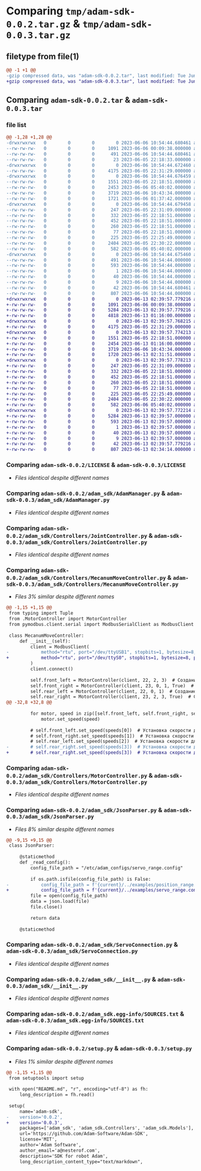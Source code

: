 # Comparing `tmp/adam-sdk-0.0.2.tar.gz` & `tmp/adam-sdk-0.0.3.tar.gz`

## filetype from file(1)

```diff
@@ -1 +1 @@
-gzip compressed data, was "adam-sdk-0.0.2.tar", last modified: Tue Jun  6 10:54:44 2023, max compression
+gzip compressed data, was "adam-sdk-0.0.3.tar", last modified: Tue Jun 13 02:39:57 2023, max compression
```

## Comparing `adam-sdk-0.0.2.tar` & `adam-sdk-0.0.3.tar`

### file list

```diff
@@ -1,28 +1,28 @@
-drwxrwxrwx   0        0        0        0 2023-06-06 10:54:44.680461 adam-sdk-0.0.2/
--rw-rw-rw-   0        0        0     1091 2023-06-06 00:09:38.000000 adam-sdk-0.0.2/LICENSE
--rw-rw-rw-   0        0        0      491 2023-06-06 10:54:44.680461 adam-sdk-0.0.2/PKG-INFO
--rw-rw-rw-   0        0        0       23 2023-06-05 22:18:33.000000 adam-sdk-0.0.2/README.md
-drwxrwxrwx   0        0        0        0 2023-06-06 10:54:44.672460 adam-sdk-0.0.2/adam_sdk/
--rw-rw-rw-   0        0        0     4175 2023-06-05 22:31:29.000000 adam-sdk-0.0.2/adam_sdk/AdamManager.py
-drwxrwxrwx   0        0        0        0 2023-06-06 10:54:44.676459 adam-sdk-0.0.2/adam_sdk/Controllers/
--rw-rw-rw-   0        0        0     1551 2023-06-05 22:18:51.000000 adam-sdk-0.0.2/adam_sdk/Controllers/JointController.py
--rw-rw-rw-   0        0        0     2453 2023-06-06 05:40:02.000000 adam-sdk-0.0.2/adam_sdk/Controllers/MecanumMoveController.py
--rw-rw-rw-   0        0        0     3719 2023-06-06 10:43:34.000000 adam-sdk-0.0.2/adam_sdk/Controllers/MotorController.py
--rw-rw-rw-   0        0        0     1721 2023-06-06 01:37:42.000000 adam-sdk-0.0.2/adam_sdk/JsonParser.py
-drwxrwxrwx   0        0        0        0 2023-06-06 10:54:44.679458 adam-sdk-0.0.2/adam_sdk/Models/
--rw-rw-rw-   0        0        0      247 2023-06-05 22:31:09.000000 adam-sdk-0.0.2/adam_sdk/Models/IMoveController.py
--rw-rw-rw-   0        0        0      332 2023-06-05 22:18:51.000000 adam-sdk-0.0.2/adam_sdk/Models/Joint.py
--rw-rw-rw-   0        0        0      452 2023-06-05 22:18:51.000000 adam-sdk-0.0.2/adam_sdk/Models/Motor.py
--rw-rw-rw-   0        0        0      260 2023-06-05 22:18:51.000000 adam-sdk-0.0.2/adam_sdk/Models/MotorCommand.py
--rw-rw-rw-   0        0        0       77 2023-06-05 22:18:51.000000 adam-sdk-0.0.2/adam_sdk/Models/MotorEnum.py
--rw-rw-rw-   0        0        0      225 2023-06-05 22:25:49.000000 adam-sdk-0.0.2/adam_sdk/Models/SerializableCommands.py
--rw-rw-rw-   0        0        0     2404 2023-06-05 22:30:22.000000 adam-sdk-0.0.2/adam_sdk/ServoConnection.py
--rw-rw-rw-   0        0        0      582 2023-06-06 05:40:02.000000 adam-sdk-0.0.2/adam_sdk/__init__.py
-drwxrwxrwx   0        0        0        0 2023-06-06 10:54:44.675460 adam-sdk-0.0.2/adam_sdk.egg-info/
--rw-rw-rw-   0        0        0      491 2023-06-06 10:54:44.000000 adam-sdk-0.0.2/adam_sdk.egg-info/PKG-INFO
--rw-rw-rw-   0        0        0      593 2023-06-06 10:54:44.000000 adam-sdk-0.0.2/adam_sdk.egg-info/SOURCES.txt
--rw-rw-rw-   0        0        0        1 2023-06-06 10:54:44.000000 adam-sdk-0.0.2/adam_sdk.egg-info/dependency_links.txt
--rw-rw-rw-   0        0        0       40 2023-06-06 10:54:44.000000 adam-sdk-0.0.2/adam_sdk.egg-info/requires.txt
--rw-rw-rw-   0        0        0        9 2023-06-06 10:54:44.000000 adam-sdk-0.0.2/adam_sdk.egg-info/top_level.txt
--rw-rw-rw-   0        0        0       42 2023-06-06 10:54:44.680461 adam-sdk-0.0.2/setup.cfg
--rw-rw-rw-   0        0        0      807 2023-06-06 10:54:44.000000 adam-sdk-0.0.2/setup.py
+drwxrwxrwx   0        0        0        0 2023-06-13 02:39:57.779216 adam-sdk-0.0.3/
+-rw-rw-rw-   0        0        0     1091 2023-06-06 00:09:38.000000 adam-sdk-0.0.3/LICENSE
+-rw-rw-rw-   0        0        0     5284 2023-06-13 02:39:57.779216 adam-sdk-0.0.3/PKG-INFO
+-rw-rw-rw-   0        0        0     4818 2023-06-13 01:16:00.000000 adam-sdk-0.0.3/README.md
+drwxrwxrwx   0        0        0        0 2023-06-13 02:39:57.768215 adam-sdk-0.0.3/adam_sdk/
+-rw-rw-rw-   0        0        0     4175 2023-06-05 22:31:29.000000 adam-sdk-0.0.3/adam_sdk/AdamManager.py
+drwxrwxrwx   0        0        0        0 2023-06-13 02:39:57.774213 adam-sdk-0.0.3/adam_sdk/Controllers/
+-rw-rw-rw-   0        0        0     1551 2023-06-05 22:18:51.000000 adam-sdk-0.0.3/adam_sdk/Controllers/JointController.py
+-rw-rw-rw-   0        0        0     2454 2023-06-13 01:16:00.000000 adam-sdk-0.0.3/adam_sdk/Controllers/MecanumMoveController.py
+-rw-rw-rw-   0        0        0     3719 2023-06-06 10:43:34.000000 adam-sdk-0.0.3/adam_sdk/Controllers/MotorController.py
+-rw-rw-rw-   0        0        0     1720 2023-06-13 02:31:51.000000 adam-sdk-0.0.3/adam_sdk/JsonParser.py
+drwxrwxrwx   0        0        0        0 2023-06-13 02:39:57.778213 adam-sdk-0.0.3/adam_sdk/Models/
+-rw-rw-rw-   0        0        0      247 2023-06-05 22:31:09.000000 adam-sdk-0.0.3/adam_sdk/Models/IMoveController.py
+-rw-rw-rw-   0        0        0      332 2023-06-05 22:18:51.000000 adam-sdk-0.0.3/adam_sdk/Models/Joint.py
+-rw-rw-rw-   0        0        0      452 2023-06-05 22:18:51.000000 adam-sdk-0.0.3/adam_sdk/Models/Motor.py
+-rw-rw-rw-   0        0        0      260 2023-06-05 22:18:51.000000 adam-sdk-0.0.3/adam_sdk/Models/MotorCommand.py
+-rw-rw-rw-   0        0        0       77 2023-06-05 22:18:51.000000 adam-sdk-0.0.3/adam_sdk/Models/MotorEnum.py
+-rw-rw-rw-   0        0        0      225 2023-06-05 22:25:49.000000 adam-sdk-0.0.3/adam_sdk/Models/SerializableCommands.py
+-rw-rw-rw-   0        0        0     2404 2023-06-05 22:30:22.000000 adam-sdk-0.0.3/adam_sdk/ServoConnection.py
+-rw-rw-rw-   0        0        0      582 2023-06-06 05:40:02.000000 adam-sdk-0.0.3/adam_sdk/__init__.py
+drwxrwxrwx   0        0        0        0 2023-06-13 02:39:57.772214 adam-sdk-0.0.3/adam_sdk.egg-info/
+-rw-rw-rw-   0        0        0     5284 2023-06-13 02:39:57.000000 adam-sdk-0.0.3/adam_sdk.egg-info/PKG-INFO
+-rw-rw-rw-   0        0        0      593 2023-06-13 02:39:57.000000 adam-sdk-0.0.3/adam_sdk.egg-info/SOURCES.txt
+-rw-rw-rw-   0        0        0        1 2023-06-13 02:39:57.000000 adam-sdk-0.0.3/adam_sdk.egg-info/dependency_links.txt
+-rw-rw-rw-   0        0        0       40 2023-06-13 02:39:57.000000 adam-sdk-0.0.3/adam_sdk.egg-info/requires.txt
+-rw-rw-rw-   0        0        0        9 2023-06-13 02:39:57.000000 adam-sdk-0.0.3/adam_sdk.egg-info/top_level.txt
+-rw-rw-rw-   0        0        0       42 2023-06-13 02:39:57.779216 adam-sdk-0.0.3/setup.cfg
+-rw-rw-rw-   0        0        0      807 2023-06-13 02:34:14.000000 adam-sdk-0.0.3/setup.py
```

### Comparing `adam-sdk-0.0.2/LICENSE` & `adam-sdk-0.0.3/LICENSE`

 * *Files identical despite different names*

### Comparing `adam-sdk-0.0.2/adam_sdk/AdamManager.py` & `adam-sdk-0.0.3/adam_sdk/AdamManager.py`

 * *Files identical despite different names*

### Comparing `adam-sdk-0.0.2/adam_sdk/Controllers/JointController.py` & `adam-sdk-0.0.3/adam_sdk/Controllers/JointController.py`

 * *Files identical despite different names*

### Comparing `adam-sdk-0.0.2/adam_sdk/Controllers/MecanumMoveController.py` & `adam-sdk-0.0.3/adam_sdk/Controllers/MecanumMoveController.py`

 * *Files 3% similar despite different names*

```diff
@@ -1,15 +1,15 @@
 from typing import Tuple
 from .MotorController import MotorController
 from pymodbus.client.serial import ModbusSerialClient as ModbusClient
 
 class MecanumMoveController:
     def __init__(self):
         client = ModbusClient(
-            method="rtu", port="/dev/ttyUSB1", stopbits=1, bytesize=8, parity='N', baudrate=9600
+            method="rtu", port="/dev/ttyS0", stopbits=1, bytesize=8, parity='N', baudrate=76800
         )
         client.connect()
         
         self.front_left = MotorController(client, 22, 2, 3)  # Создание объекта мотора для переднего левого колеса
         self.front_right = MotorController(client, 23, 0, 1, True)  # Создание объекта мотора для переднего правого колеса с инверсией
         self.rear_left = MotorController(client, 22, 0, 1)  # Создание объекта мотора для заднего левого колеса
         self.rear_right = MotorController(client, 23, 2, 3, True)  # Создание объекта мотора для заднего правого колеса с инверсией
@@ -32,8 +32,8 @@
         
         for motor, speed in zip([self.front_left, self.front_right, self.rear_left, self.rear_right], speeds):
             motor.set_speed(speed)
         
         # self.front_left.set_speed(speeds[0])  # Установка скорости для переднего левого колеса
         # self.front_right.set_speed(speeds[1])  # Установка скорости для переднего правого колеса
         # self.rear_left.set_speed(speeds[2])  # Установка скорости для заднего левого колеса
-        # self.rear_right.set_speed(speeds[3])  # Установка скорости для заднего правого колеса
+        # self.rear_right.set_speed(speeds[3])  # Установка скорости для заднего правого колеса
```

### Comparing `adam-sdk-0.0.2/adam_sdk/Controllers/MotorController.py` & `adam-sdk-0.0.3/adam_sdk/Controllers/MotorController.py`

 * *Files identical despite different names*

### Comparing `adam-sdk-0.0.2/adam_sdk/JsonParser.py` & `adam-sdk-0.0.3/adam_sdk/JsonParser.py`

 * *Files 8% similar despite different names*

```diff
@@ -9,15 +9,15 @@
 class JsonParser:
 
     @staticmethod
     def _read_config():
         config_file_path = "/etc/adam_configs/servo_range.config"
         
         if os.path.isfile(config_file_path) is False:
-            config_file_path = f'{current}/../examples/position_range.json'
+            config_file_path = f'{current}/../examples/servo_range.config'
         file = open(config_file_path)
         data = json.load(file)
         file.close()
 
         return data
 
     @staticmethod
```

### Comparing `adam-sdk-0.0.2/adam_sdk/ServoConnection.py` & `adam-sdk-0.0.3/adam_sdk/ServoConnection.py`

 * *Files identical despite different names*

### Comparing `adam-sdk-0.0.2/adam_sdk/__init__.py` & `adam-sdk-0.0.3/adam_sdk/__init__.py`

 * *Files identical despite different names*

### Comparing `adam-sdk-0.0.2/adam_sdk.egg-info/SOURCES.txt` & `adam-sdk-0.0.3/adam_sdk.egg-info/SOURCES.txt`

 * *Files identical despite different names*

### Comparing `adam-sdk-0.0.2/setup.py` & `adam-sdk-0.0.3/setup.py`

 * *Files 1% similar despite different names*

```diff
@@ -1,15 +1,15 @@
 from setuptools import setup
 
 with open("README.md", "r", encoding="utf-8") as fh:
     long_description = fh.read()
 
 setup(
     name='adam-sdk',
-    version='0.0.2',
+    version='0.0.3',
     packages=['adam_sdk', 'adam_sdk.Controllers', 'adam_sdk.Models'],
     url='https://github.com/Adam-Software/Adam-SDK',
     license='MIT',
     author='Adam Software',
     author_email='a@nesterof.com',
     description='SDK for robot Adam',
     long_description_content_type="text/markdown",
```

